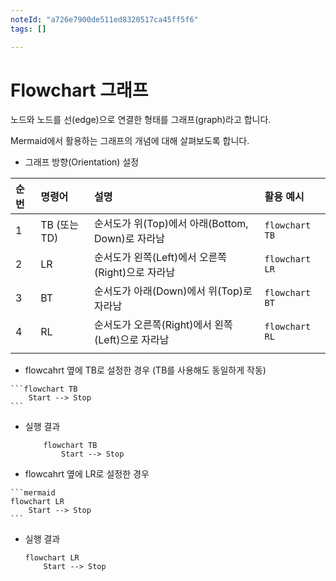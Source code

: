 ```yaml
---
noteId: "a726e7900de511ed8320517ca45ff5f6"
tags: []

---
```


# Flowchart 그래프 
노드와 노드를 선(edge)으로 연결한 형태를 그래프(graph)라고 합니다.

Mermaid에서 활용하는 그래프의 개념에 대해 살펴보도록 합니다.

- 그래프 방향(Orientation) 설정

|순번|명령어|설명|활용 예시|
|:---|:---|:---|:---|
|1|TB (또는 TD)|순서도가 위(Top)에서 아래(Bottom, Down)로 자라남|`flowchart TB`|
|2|LR|순서도가 왼쪽(Left)에서 오른쪽(Right)으로 자라남|`flowchart LR`|
|3|BT|순서도가 아래(Down)에서 위(Top)로 자라남|`flowchart BT`|
|4|RL|순서도가 오른쪽(Right)에서 왼쪽(Left)으로 자라남|`flowchart RL`|
|||||

- flowcahrt 옆에 TB로 설정한 경우 (TB를 사용해도 동일하게 작동)
````
```flowchart TB
    Start --> Stop
```
````

- 실행 결과    
    ```{mermaid}
        flowchart TB
            Start --> Stop
    ```

- flowcahrt 옆에 LR로 설정한 경우
````
```mermaid
flowchart LR
    Start --> Stop
```
````

- 실행 결과    
    ```{mermaid}
    flowchart LR
        Start --> Stop
    ```